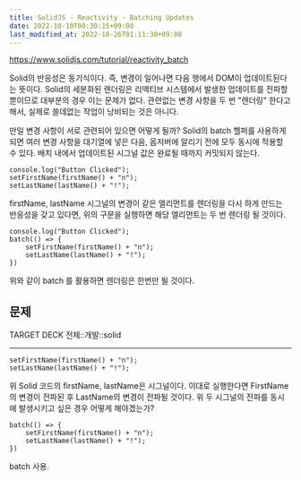 ```yaml
---
title: SolidJS - Reactivity - Batching Updates
date: 2022-10-10T00:30:15+09:00
last_modified_at: 2022-10-26T01:11:30+09:00
---
```


https://www.solidjs.com/tutorial/reactivity_batch

Solid의 반응성은 동기식이다. 즉, 변경이 일어나면 다음 행에서 DOM이 업데이트된다는 뜻이다. Solid의 세분화된 렌더링은 리액티브 시스템에서 발생한 업데이트를 전파할 뿐이므로 대부분의 경우 이는 문제가 없다. 관련없는 변경 사항을 두 번 "렌더링" 한다고 해서, 실제로 쓸데없는 작업이 낭비되는 것은 아니다.

만일 변경 사항이 서로 관련되어 있으면 어떻게 될까? Solid의 batch 헬퍼를 사용하게 되면 여러 변경 사항을 대기열에 넣은 다음, 옵저버에 알리기 전에 모두 동시에 적용할 수 있다. 배치 내에서 업데이트된 시그널 값은 완료될 때까지 커밋되지 않는다.

```tsx
console.log("Button Clicked");
setFirstName(firstName() + "n");
setLastName(lastName() + "!");
```

firstName, lastName 시그널의 변경이 같은 엘리먼트를 렌더링을 다시 하게 만드는 반응성을 갖고 있다면, 위의 구문을 실행하면 해당 엘리먼트는 두 번 렌더링 될 것이다.

```tsx
console.log("Button Clicked");
batch(() => {
	setFirstName(firstName() + "n");
	setLastName(lastName() + "!");
})
```

위와 같이 batch 를 활용하면 렌더링은 한번만 될 것이다.

## 문제

TARGET DECK
전체::개발::solid

---

<!--ankiQ-->

```tsx
setFirstName(firstName() + "n");
setLastName(lastName() + "!");
```

위 Solid 코드의 firstName, lastName은 시그널이다. 이대로 실행한다면 FirstName의 변경이 전파된 후 LastName의 변경이 전파될 것이다. 위 두 시그널의 전파를 동시에 발생시키고 싶은 경우 어떻게 해야겠는가?

<!--ankiA-->

```tsx
batch(() => {
	setFirstName(firstName() + "n");
	setLastName(lastName() + "!");
})
```

batch 사용.

<!--ankiE-->
<!--ID: 1665048202080-->
